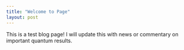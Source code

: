 ```yaml
---
title: "Welcome to Page"
layout: post
---
```


This is a test blog page! I will update this with news or commentary on important quantum results. 
